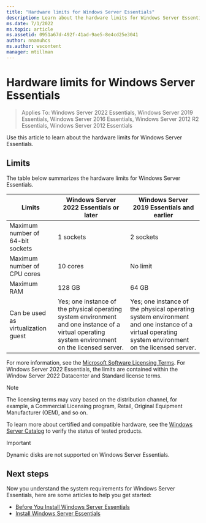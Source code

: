 ```yaml
---
title: "Hardware limits for Windows Server Essentials"
description: Learn about the hardware limits for Windows Server Essentials.
ms.date: 7/1/2022
ms.topic: article
ms.assetid: 0951a67d-492f-41ad-9ae5-8e4cd25e3041
author: nnamuhcs
ms.author: wscontent
manager: mtillman
---
```


# Hardware limits for Windows Server Essentials

>Applies To: Windows Server 2022 Essentials, Windows Server 2019 Essentials, Windows Server 2016 Essentials, Windows Server 2012 R2 Essentials, Windows Server 2012 Essentials

Use this article to learn about the hardware limits for Windows Server Essentials.

## Limits

The table below summarizes the hardware limits for Windows Server Essentials.

| Limits | Windows Server 2022 Essentials or later | Windows Server 2019 Essentials and earlier |
|--|--|--|
| Maximum number of 64-bit sockets | 1 sockets | 2 sockets |
| Maximum number of CPU cores | 10 cores | No limit |
| Maximum RAM | 128 GB | 64 GB |
| Can be used as virtualization guest | Yes;  one instance of the physical operating system environment and one instance of a virtual operating system environment on the licensed server. | Yes;  one instance of the physical operating system environment and one instance of a virtual operating system environment on the licensed server. |

For more information, see the [Microsoft Software Licensing Terms](https://www.microsoft.com/useterms/). For Windows Server 2022 Essentials, the limits are contained within the Window Server 2022 Datacenter and Standard license terms.

> [!NOTE]
> The licensing terms may vary based on the distribution channel, for example, a Commercial Licensing program, Retail, Original Equipment Manufacturer (OEM), and so on.

To learn more about certified and compatible hardware, see the [Windows Server Catalog](https://www.windowsservercatalog.com/) to verify the status of tested products.

> [!IMPORTANT]
> Dynamic disks are not supported on Windows Server Essentials.

## Next steps

Now you understand the system requirements for Windows Server Essentials, here are some articles to help you get started:

- [Before You Install Windows Server Essentials](../install/Before-You-Install-Windows-Server-Essentials.md)
- [Install Windows Server Essentials](../install/Install-Windows-Server-Essentials.md)
